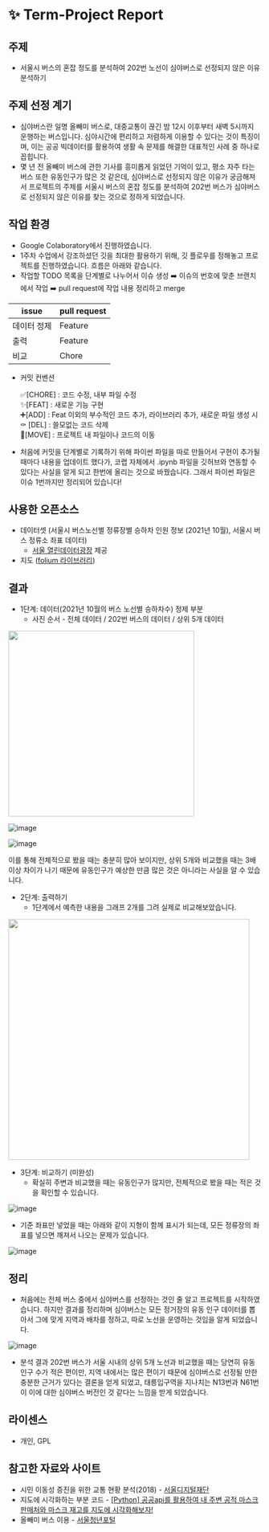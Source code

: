 # ✨ Term-Project Report

## 주제

- 서울시 버스의 혼잡 정도를 분석하여 202번 노선이 심야버스로 선정되지 않은 이유 분석하기



## 주제 선정 계기

- 심야버스란 일명 올빼미 버스로, 대중교통이 끊긴 밤 12시 이후부터 새벽 5시까지 운행하는 버스입니다. 심야시간에 편리하고 저렴하게 이용할 수 있다는 것이 특징이며, 이는 공공 빅데이터를 활용하여 생활 속 문제를 해결한 대표적인 사례 중 하나로 꼽힙니다.
- 몇 년 전 올빼미 버스에 관한 기사를 흥미롭게 읽었던 기억이 있고, 평소 자주 타는 버스 또한 유동인구가 많은 것 같은데, 심야버스로 선정되지 않은 이유가 궁금해져서 프로젝트의 주제를 서울시 버스의 혼잡 정도를 분석하여 202번 버스가 심야버스로 선정되지 않은 이유를 찾는 것으로 정하게 되었습니다.



## 작업 환경

- Google Colaboratory에서 진행하였습니다.
- 1주차 수업에서 강조하셨던 깃을 최대한 활용하기 위해, 깃 플로우를 정해놓고 프로젝트를 진행하였습니다. 흐름은 아래와 같습니다.
- 작업할 TODO 목록을 단계별로 나누어서 이슈 생성 ➡️ 이슈의 번호에 맞춘 브랜치에서 작업 ➡️ pull request에 작업 내용 정리하고 merge

|issue|pull request|
|------|---|
|데이터 정제|Feature|
|출력|Feature|
|비교|Chore|

- 커밋 컨벤션

    ✅[CHORE] : 코드 수정, 내부 파일 수정 <br>
    ✨[FEAT] : 새로운 기능 구현  <br>
    ➕[ADD] : Feat 이외의 부수적인 코드 추가, 라이브러리 추가, 새로운 파일 생성 시  <br>
    ⚰️ [DEL] : 쓸모없는 코드 삭제  <br>
    🚚[MOVE] : 프로젝트 내 파일이나 코드의 이동  <br>

- 처음에 커밋을 단계별로 기록하기 위해 파이썬 파일을 따로 만들어서 구현이 추가될 때마다 내용을 업데이트 했다가, 코랩 자체에서 .ipynb 파일을 깃허브와 연동할 수 있다는 사실을 알게 되고 한번에 올리는 것으로 바꿨습니다. 그래서 파이썬 파일은 이슈 1번까지만 정리되어 있습니다!


## 사용한 오픈소스

- 데이터셋 (서울시 버스노선별 정류장별 승하차 인원 정보 (2021년 10월), 서울시 버스 정류소 좌표 데이터)
    - [서울 열린데이터광장](https://data.seoul.go.kr/)  제공
- 지도 ([folium 라이브러리](https://python-visualization.github.io/folium/))



## 결과

- 1단계: 데이터(2021년 10월의 버스 노선별 승하차수) 정제 부분
    - 사진 순서 - 전체 데이터 / 202번 버스의 데이터 / 상위 5개 데이터

<img width="370" src="https://user-images.githubusercontent.com/70689381/146792777-3cd68a36-d8ec-4313-a8af-39c844e0c109.png">

![image](https://user-images.githubusercontent.com/70689381/146792850-7a43a2bb-e5fa-45fb-b3ae-fa4d9b4a9021.png)

![image](https://user-images.githubusercontent.com/70689381/146792884-a41268b5-bd5f-4736-8e2a-ed3fde6a0525.png)

이를 통해 전체적으로 봤을 때는 충분히 많아 보이지만, 상위 5개와 비교했을 때는 3배 이상 차이가 나기 때문에 유동인구가 예상한 만큼 많은 것은 아니라는 사실을 알 수 있습니다.

- 2단계: 출력하기
    - 1단계에서 예측한 내용을 그래프 2개를 그려 실제로 비교해보았습니다.

<img width="480" src="https://user-images.githubusercontent.com/70689381/146793279-053f9d7a-2a3e-4c75-bf18-69bd274587cb.png">

- 3단계: 비교하기 (미완성)
    - 확실히 주변과 비교했을 때는 유동인구가 많지만, 전체적으로 봤을 때는 적은 것을 확인할 수 있습니다.

![image](https://user-images.githubusercontent.com/70689381/146793429-e79c7546-f53d-47c8-9204-efcb57f0a88a.png)

- 기준 좌표만 넣었을 때는 아래와 같이 지형이 함께 표시가 되는데, 모든 정류장의 좌표를 넣으면 깨져서 나오는 문제가 있습니다.

![image](https://user-images.githubusercontent.com/70689381/146793456-adca7eb2-1e58-4719-a5a9-604e67f7a89d.png)


## 정리

- 처음에는 전체 버스 중에서 심야버스를 선정하는 것인 줄 알고 프로젝트를 시작하였습니다. 하지만 결과를 정리하며 심야버스는 모든 정거장의 유동 인구 데이터를 뽑아서 그에 맞게 지역과 배차를 정하고, 따로 노선을 운영하는 것임을 알게 되었습니다.

![image](https://user-images.githubusercontent.com/70689381/146793550-3040a454-3b09-45cc-aee2-ecd88fc57bdc.png)

- 분석 결과 202번 버스가 서울 시내의 상위 5개 노선과 비교했을 때는 당연히 유동인구 수가 적은 편이만, 지역 내에서는 많은 편이기 때문에 심야버스로 선정될 만한 충분한 근거가 있다는 결론을 얻게 되었고, 태릉입구역을 지나치는 N13번과 N61번이 이에 대한 심야버스 버전인 것 같다는 느낌을 받게 되었습니다.



## 라이센스

- 개인, GPL



## 참고한 자료와 사이트

- 시민 이동성 증진을 위한 교통 현황 분석(2018) - [서울디지털재단](http://www.sdf.seoul.kr/)
- 지도에 시각화하는 부분 코드 - [[Python] 공공api를 활용하여 내 주변 공적 마스크 판매처와 마스크 재고를 지도에 시각화해보자!](https://somjang.tistory.com/entry/Python-%EA%B3%B5%EA%B3%B5api%EB%A5%BC-%ED%99%9C%EC%9A%A9%ED%95%98%EC%97%AC-%EB%82%B4-%EC%A3%BC%EB%B3%80-%EA%B3%B5%EC%A0%81-%EB%A7%88%EC%8A%A4%ED%81%AC-%ED%8C%90%EB%A7%A4%EC%B2%98%EB%A5%BC-%EC%8B%9C%EA%B0%81%ED%99%94%ED%95%B4%EB%B3%B4%EC%9E%90)
- 올빼미 버스 이용 - [서울청년포털](https://youth.seoul.go.kr/site/main/content/owl_bus)
